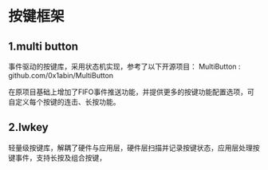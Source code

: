# 按键框架

## 1.multi button

事件驱动的按键库，采用状态机实现，参考了以下开源项目：
MultiButton : github.com/0x1abin/MultiButton

在原项目基础上增加了FIFO事件推送功能，并提供更多的按键功能配置选项，可自定义每个按键的连击、长按功能。

## 2.lwkey

轻量级按键库，解耦了硬件与应用层，硬件层扫描并记录按键状态，应用层处理按键事件，支持长按及组合按键，
